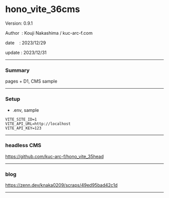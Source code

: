 ﻿# hono_vite_36cms

 Version: 0.9.1

 Author  : Kouji Nakashima / kuc-arc-f.com

 date    : 2023/12/29

 update  : 2023/12/31 
***
### Summary

pages + D1, CMS sample

***
### Setup

* .env, sample

```
VITE_SITE_ID=1
VITE_API_URL=http://localhost
VITE_API_KEY=123
```

***
### headless CMS

https://github.com/kuc-arc-f/hono_vite_35head

***
### blog 

https://zenn.dev/knaka0209/scraps/49ed95bad42c1d

***

